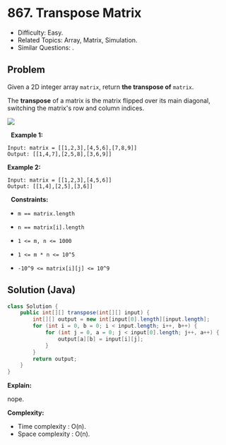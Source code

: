 # 867. Transpose Matrix

- Difficulty: Easy.
- Related Topics: Array, Matrix, Simulation.
- Similar Questions: .

## Problem

Given a 2D integer array ```matrix```, return **the **transpose** of** ```matrix```.

The **transpose** of a matrix is the matrix flipped over its main diagonal, switching the matrix's row and column indices.


![](https://assets.leetcode.com/uploads/2021/02/10/hint_transpose.png)


 
**Example 1:**

```
Input: matrix = [[1,2,3],[4,5,6],[7,8,9]]
Output: [[1,4,7],[2,5,8],[3,6,9]]
```

**Example 2:**

```
Input: matrix = [[1,2,3],[4,5,6]]
Output: [[1,4],[2,5],[3,6]]
```

 
**Constraints:**


	
- ```m == matrix.length```
	
- ```n == matrix[i].length```
	
- ```1 <= m, n <= 1000```
	
- ```1 <= m * n <= 10^5```
	
- ```-10^9 <= matrix[i][j] <= 10^9```



## Solution (Java)

```java
class Solution {
    public int[][] transpose(int[][] input) {
        int[][] output = new int[input[0].length][input.length];
        for (int i = 0, b = 0; i < input.length; i++, b++) {
            for (int j = 0, a = 0; j < input[0].length; j++, a++) {
                output[a][b] = input[i][j];
            }
        }
        return output;
    }
}
```

**Explain:**

nope.

**Complexity:**

* Time complexity : O(n).
* Space complexity : O(n).
